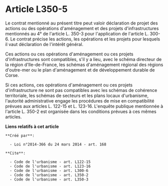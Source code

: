 # Article L350-5

Le contrat mentionné au présent titre peut valoir déclaration de projet des actions ou des opérations d'aménagement et des
projets d'infrastructures mentionnés au 4° de l'article L. 350-3 pour l'application de l'article L. 300-6. Le contrat précise
les actions, les opérations et les projets pour lesquels il vaut déclaration de l'intérêt général. 

Ces actions ou ces opérations d'aménagement ou ces projets d'infrastructures sont compatibles, s'il y a lieu, avec le schéma
directeur de la région d'Ile-de-France, les schémas d'aménagement régional des régions d'outre-mer ou le plan d'aménagement
et de développement durable de Corse. 

Si ces actions, ces opérations d'aménagement ou ces projets d'infrastructure ne sont pas compatibles avec les schémas de
cohérence territoriale, les schémas de secteurs et les plans locaux d'urbanisme, l'autorité administrative engage les
procédures de mise en compatibilité prévues aux articles L. 122-15 et L. 123-16. L'enquête publique mentionnée à l'article L.
350-2 est organisée dans les conditions prévues à ces mêmes articles.

**Liens relatifs à cet article**

	**Créé par**:

	  - Loi n°2014-366 du 24 mars 2014 - art. 168

	**Cite**:

	  - Code de l'urbanisme - art. L122-15
	  - Code de l'urbanisme - art. L123-16
	  - Code de l'urbanisme - art. L300-6
	  - Code de l'urbanisme - art. L350-2
	  - Code de l'urbanisme - art. L350-3
